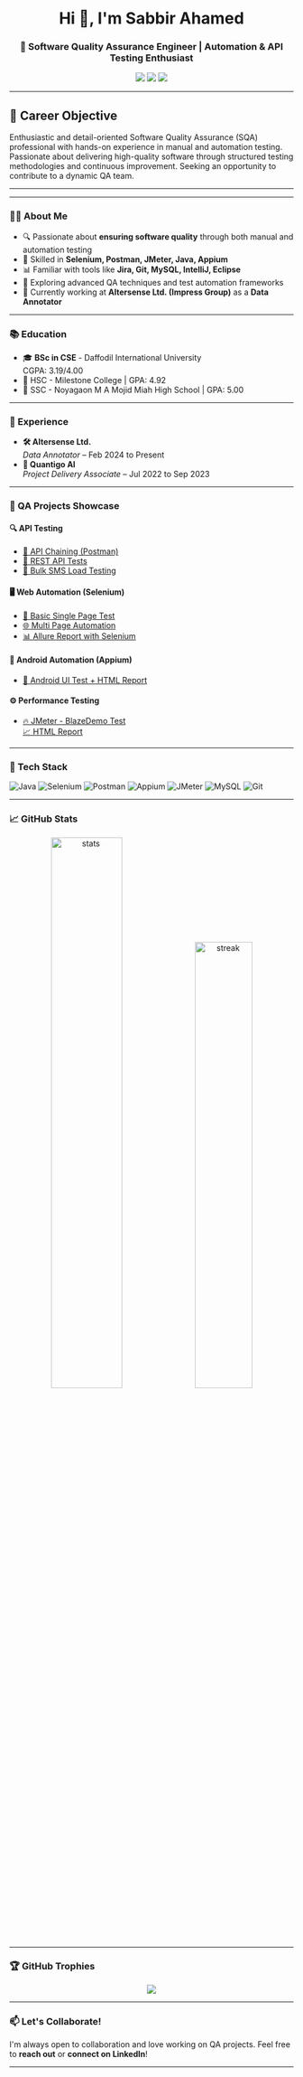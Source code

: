 <h1 align="center">Hi 👋, I'm Sabbir Ahamed</h1>
<h3 align="center">🚀 Software Quality Assurance Engineer | Automation & API Testing Enthusiast</h3>

<p align="center">
  <a href="mailto:sabbircse72@gmail.com"><img src="https://img.shields.io/badge/Gmail-D14836?style=for-the-badge&logo=gmail&logoColor=white"/></a>
  <a href="https://linkedin.com/in/sabbir-ahamed72"><img src="https://img.shields.io/badge/LinkedIn-blue?style=for-the-badge&logo=linkedin&logoColor=white"/></a>
  <a href="https://github.com/sabbir72"><img src="https://img.shields.io/badge/GitHub-100000?style=for-the-badge&logo=github&logoColor=white"/></a>
</p>

---
## 🎯 **Career Objective**
Enthusiastic and detail-oriented Software Quality Assurance (SQA) professional with hands-on experience in manual and automation testing. Passionate about delivering high-quality software through structured testing methodologies and continuous improvement. Seeking an opportunity to contribute to a dynamic QA team.

---
---

### 🧑‍💻 About Me

- 🔍 Passionate about **ensuring software quality** through both manual and automation testing
- 🔧 Skilled in **Selenium, Postman, JMeter, Java, Appium**
- 📊 Familiar with tools like **Jira, Git, MySQL, IntelliJ, Eclipse**
- 🧪 Exploring advanced QA techniques and test automation frameworks
- 💼 Currently working at **Altersense Ltd. (Impress Group)** as a **Data Annotator**

---

### 📚 Education

- 🎓 **BSc in CSE** - Daffodil International University  
  CGPA: 3.19/4.00  
- 🧪 HSC - Milestone College | GPA: 4.92  
- 🔬 SSC - Noyagaon M A Mojid Miah High School | GPA: 5.00  

---

### 💼 Experience

- **🛠️ Altersense Ltd.**  
  *Data Annotator* – Feb 2024 to Present  
- **🧠 Quantigo AI**  
  *Project Delivery Associate* – Jul 2022 to Sep 2023  

---

### 🧪 QA Projects Showcase

#### 🔍 API Testing
- [🔗 API Chaining (Postman)](https://github.com/sabbir72/-APi-Chaining-runtime-connection.git)  
- [💬 REST API Tests](https://github.com/sabbir72/RESTAPI_test.git)  
- [📨 Bulk SMS Load Testing](https://github.com/sabbir72/BULKSMS_LOAD_TEST.git)  

#### 🖥️ Web Automation (Selenium)
- [🧾 Basic Single Page Test](https://github.com/sabbir72/Product_automation_basic_singlepage.git)  
- [🌐 Multi Page Automation](https://github.com/sabbir72/AutomationTesting_01.git)  
- [📊 Allure Report with Selenium](https://github.com/sabbir72/WebHishabeeAutomation_AllureReport.git)  

#### 📱 Android Automation (Appium)
- [📱 Android UI Test + HTML Report](https://github.com/sabbir72/AndroidAutomation_htmlReport.git)

#### ⚙️ Performance Testing
- [🔥 JMeter - BlazeDemo Test](https://github.com/sabbir72/PerformanceTest_BlazeDemo.git)  
  [📈 HTML Report](https://sabbir72.github.io/PerformanceTest_BlazeDemo/)

---

### 🧰 Tech Stack

![Java](https://img.shields.io/badge/Java-ED8B00?style=for-the-badge&logo=java&logoColor=white)
![Selenium](https://img.shields.io/badge/Selenium-43B02A?style=for-the-badge&logo=selenium&logoColor=white)
![Postman](https://img.shields.io/badge/Postman-FF6C37?style=for-the-badge&logo=postman&logoColor=white)
![Appium](https://img.shields.io/badge/Appium-7139A5?style=for-the-badge&logo=appium&logoColor=white)
![JMeter](https://img.shields.io/badge/Apache_JMeter-D22128?style=for-the-badge&logo=apachejmeter&logoColor=white)
![MySQL](https://img.shields.io/badge/MySQL-00758F?style=for-the-badge&logo=mysql&logoColor=white)
![Git](https://img.shields.io/badge/Git-F05032?style=for-the-badge&logo=git&logoColor=white)

---

### 📈 GitHub Stats

<p align="center">
  <img src="https://github-readme-stats.vercel.app/api?username=sabbir72&show_icons=true&theme=github_dark" alt="stats" width="50%" />
  <img src="https://github-readme-streak-stats.herokuapp.com/?user=sabbir72&theme=dark" alt="streak" width="45%"/>
</p>

---

### 🏆 GitHub Trophies

<p align="center">
  <img src="https://github-profile-trophy.vercel.app/?username=sabbir72&theme=onestar&no-frame=true&row=1&column=6" />
</p>

---

### 📫 Let's Collaborate!

I'm always open to collaboration and love working on QA projects. Feel free to **reach out** or **connect on LinkedIn**!

---
